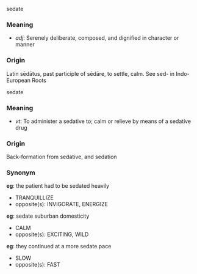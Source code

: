 sedate
### Meaning
+ _adj_: Serenely deliberate, composed, and dignified in character or manner

### Origin

Latin sēdātus, past participle of sēdāre, to settle, calm. See sed- in Indo-European Roots

sedate
### Meaning
+ _vt_: To administer a sedative to; calm or relieve by means of a sedative drug

### Origin

Back-formation from sedative, and sedation

### Synonym

__eg__: the patient had to be sedated heavily

+ TRANQUILLIZE
+ opposite(s): INVIGORATE, ENERGIZE

__eg__: sedate suburban domesticity

+ CALM
+ opposite(s): EXCITING, WILD

__eg__: they continued at a more sedate pace

+ SLOW
+ opposite(s): FAST


